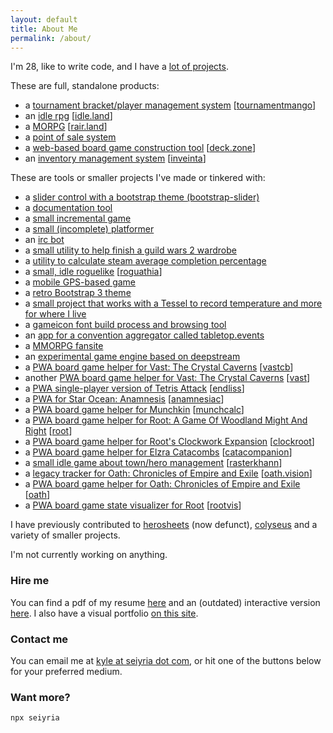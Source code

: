 ```yaml
---
layout: default
title: About Me
permalink: /about/
---
```


I'm 28, like to write code, and I have a [lot of projects](https://github.com/seiyria).

These are full, standalone products:

- a [tournament bracket/player management system](http://seiyria.com/tournamentmango) [[tournamentmango](https://tournamentmango.seiyria.com)]
- an [idle rpg](https://github.com/IdleLands) [[idle.land](http://idle.land)]
- a [MORPG](https://github.com/LandOfTheRair/landoftherair) [[rair.land](http://rair.land)]
- a [point of sale system](https://github.com/seiyria/posys)
- a [web-based board game construction tool](https://github.com/seiyria/deck.zone) [[deck.zone](http://deck.zone)]
- an [inventory management system](https://github.com/seiyria/inveinta) [[inveinta](https://inveinta.netlify.com)]

These are tools or smaller projects I've made or tinkered with:

- a [slider control with a bootstrap theme (bootstrap-slider)](https://github.com/seiyria/bootstrap-slider)
- a [documentation tool](https://github.com/kellyirc/doks)
- a [small incremental game](https://github.com/seiyria/c)
- a [small (incomplete) platformer](http://github.com/seiyria/defiled-dreams/)
- an [irc bot](https://github.com/kellyirc/kurea)
- a [small utility to help finish a guild wars 2 wardrobe](https://github.com/seiyria/gw2skins)
- a [utility to calculate steam average completion percentage](http://seiyria.com/steam-avg-pct/)
- a [small, idle roguelike](https://github.com/seiyria/Roguathia) [[roguathia](http://seiyria.com/Roguathia)]
- a [mobile GPS-based game](https://github.com/reactive-retro)
- a [retro Bootstrap 3 theme](http://seiyria.com/dos-strap/)
- a [small project that works with a Tessel to record temperature and more for where I live](https://github.com/seiyria/my-house-cli)
- a [gameicon font build process and browsing tool](https://github.com/seiyria/gameicons-font)
- an [app for a convention aggregator called tabletop.events](https://github.com/seiyria/events.tabletop.app)
- a [MMORPG fansite](https://github.com/seiyria/drakkar)
- an [experimental game engine based on deepstream](https://github.com/RiverCut/rivercut)
- a [PWA board game helper for Vast: The Crystal Caverns](https://github.com/Vagabottos/vast-cards-and-boards) [[vastcb](https://vastcb.seiyria.com)]
- another [PWA board game helper for Vast: The Crystal Caverns](https://github.com/Vagabottos/vast) [[vast](https://vast.seiyria.com)]
- a [PWA single-player version of Tetris Attack](https://github.com/seiyria/endliss) [[endliss](https://endliss.seiyria.com)]
- a [PWA for Star Ocean: Anamnesis](https://github.com/seiyria/anamnesiac) [[anamnesiac](https://anamnesiac.seiyria.com)]
- a [PWA board game helper for Munchkin](https://github.com/seiyria/munchcalc) [[munchcalc](https://munchcalc.seiyria.com)]
- a [PWA board game helper for Root: A Game Of Woodland Might And Right](https://github.com/Vagabottos/root) [[root](https://root.seiyria.com)]
- a [PWA board game helper for Root's Clockwork Expansion](https://github.com/Vagabottos/clockroot) [[clockroot](https://clockroot.seiyria.com)]
- a [PWA board game helper for Elzra Catacombs](https://github.com/Vagabottos/catacompanion) [[catacompanion](https://catacombs.seiyria.com)]
- a [small idle game about town/hero management](https://github.com/Rasterkhann/Rasterkhann) [[rasterkhann](https://rasterkhann.com)]
- a [legacy tracker for Oath: Chronicles of Empire and Exile](https://github.com/Vagabottos/Oath.Vision) [[oath.vision](https://oath.vision)]
- a [PWA board game helper for Oath: Chronicles of Empire and Exile](https://github.com/Vagabottos/oath) [[oath](https://oath.seiyria.com)]
- a [PWA board game state visualizer for Root](https://github.com/Vagabottos/Rootvis) [[rootvis](https://rootvis.seiyria.com)]

I have previously contributed to [herosheets](http://www.herosheets.com/) (now defunct), [colyseus](https://colyseus.io) and a variety of smaller projects.

I'm not currently working on anything.

### Hire me

You can find a pdf of my resume [here](http://seiyria.com/resume.pdf) and an (outdated) interactive version [here](http://seiyria.com/interactive-resume). I also have a visual portfolio [on this site](https://seiyria.com/portfolio/).

### Contact me

You can email me at [kyle at seiyria dot com](mailto:kyle+hire@seiyria.com), or hit one of the buttons below for your preferred medium.

### Want more?

`npx seiyria`
